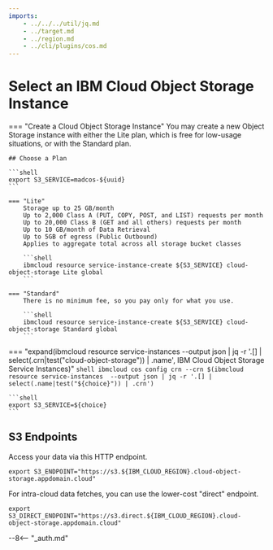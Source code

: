 ```yaml
---
imports:
    - ../../../util/jq.md
    - ../target.md
    - ../region.md
    - ../cli/plugins/cos.md
---
```


# Select an IBM Cloud Object Storage Instance

=== "Create a Cloud Object Storage Instance"
    You may create a new Object Storage instance with either the Lite plan, which is free for low-usage situations, or with the Standard plan.

    ## Choose a Plan

    ```shell
    export S3_SERVICE=madcos-${uuid}
    ```

    === "Lite"
        Storage up to 25 GB/month
        Up to 2,000 Class A (PUT, COPY, POST, and LIST) requests per month
        Up to 20,000 Class B (GET and all others) requests per month
        Up to 10 GB/month of Data Retrieval
        Up to 5GB of egress (Public Outbound)
        Applies to aggregate total across all storage bucket classes

        ```shell
        ibmcloud resource service-instance-create ${S3_SERVICE} cloud-object-storage Lite global
        ```

    === "Standard"
        There is no minimum fee, so you pay only for what you use.

        ```shell
        ibmcloud resource service-instance-create ${S3_SERVICE} cloud-object-storage Standard global
        ```


=== "expand(ibmcloud resource service-instances  --output json | jq -r '.[] | select(.crn|test(\"cloud-object-storage\")) | .name', IBM Cloud Object Storage Service Instances)"
    ```shell
    ibmcloud cos config crn --crn $(ibmcloud resource service-instances  --output json | jq -r '.[] | select(.name|test("${choice}")) | .crn')
    ```
    
    ```shell
    export S3_SERVICE=${choice}
    ```

## S3 Endpoints

Access your data via this HTTP endpoint.

```shell
export S3_ENDPOINT="https://s3.${IBM_CLOUD_REGION}.cloud-object-storage.appdomain.cloud"
```

For intra-cloud data fetches, you can use the lower-cost "direct" endpoint.

```shell
export S3_DIRECT_ENDPOINT="https://s3.direct.${IBM_CLOUD_REGION}.cloud-object-storage.appdomain.cloud"
```

--8<-- "_auth.md"
